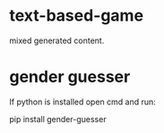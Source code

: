 # text-based-game
mixed generated content.

# gender guesser
If python is installed 
open cmd and run:

pip install gender-guesser
